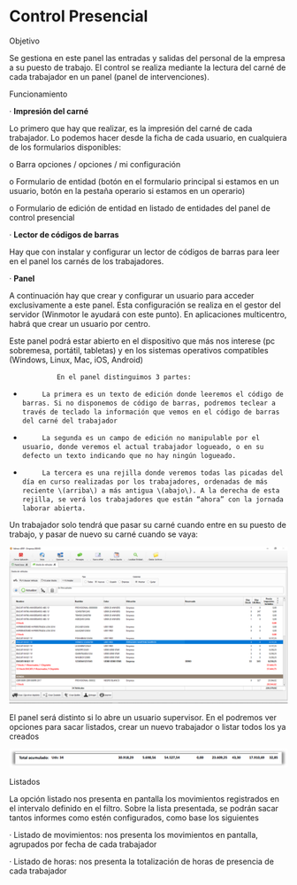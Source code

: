 # Control Presencial

Objetivo

Se gestiona en este panel las entradas y salidas del personal de la empresa a su puesto de trabajo. El control se realiza mediante la lectura del carné de cada trabajador en un panel \(panel de intervenciones\).

Funcionamiento

·         **Impresión del carné**      

Lo primero que hay que realizar, es la impresión del carné de cada trabajador. Lo podemos hacer desde la ficha de cada usuario, en cualquiera de los formularios disponibles:

o   Barra opciones / opciones / mi configuración

o   Formulario de entidad  \(botón en el formulario principal si estamos en un usuario, botón en la pestaña operario si estamos en un operario\)

o   Formulario de edición de entidad en listado de entidades del panel de control presencial

·         **Lector de códigos de barras**

Hay que con instalar y configurar un lector de códigos de barras para leer en el panel los carnés de los trabajadores.

·         **Panel**

A continuación hay que crear y configurar un usuario para acceder exclusivamente a este panel. Esta configuración se realiza en el gestor del servidor \(Winmotor le ayudará con este punto\). En aplicaciones multicentro, habrá que crear un usuario por centro.

Este panel podrá estar abierto en el dispositivo que más nos interese \(pc sobremesa, portátil, tabletas\) y en los sistemas operativos compatibles \(Windows, Linux, Mac, iOS, Android\)

                En el panel distinguimos 3 partes:

-          La primera es un texto de edición donde leeremos el código de barras. Si no disponemos de código de barras, podremos teclear a través de teclado la información que vemos en el código de barras del carné del trabajador

-          La segunda es un campo de edición no manipulable por el usuario, donde veremos el actual trabajador logueado, o en su defecto un texto indicando que no hay ningún logueado.

-          La tercera es una rejilla donde veremos todas las picadas del día en curso realizadas por los trabajadores, ordenadas de más reciente \(arriba\) a más antigua \(abajo\). A la derecha de esta rejilla, se verá los trabajadores que están “ahora” con la jornada laborar abierta.

Un trabajador solo tendrá que pasar su carné cuando entre en su puesto de trabajo, y pasar de nuevo su carné cuando se vaya:

![](../../.gitbook/assets/image%20%2872%29.png)

El panel será distinto si lo abre un usuario supervisor. En el podremos ver opciones para sacar listados, crear un nuevo trabajador o listar todos los ya creados

![](../../.gitbook/assets/image%20%28140%29.png)

Listados

La opción listado nos presenta en pantalla los movimientos registrados en el intervalo definido en el filtro. Sobre la lista presentada, se podrán sacar tantos informes como estén configurados, como base los siguientes

·         Listado de movimientos: nos presenta los movimientos en pantalla, agrupados por fecha de cada trabajador

·         Listado de horas: nos presenta la totalización de horas de presencia de cada trabajador

